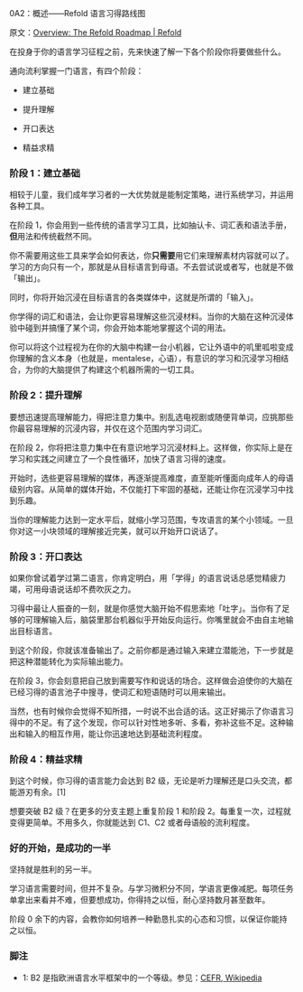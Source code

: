 0A2：概述——Refold 语言习得路线图

原文：[Overview: The Refold Roadmap | Refold](https://refold.la/roadmap/stage-0/a/roadmap-overview)

在投身于你的语言学习征程之前，先来快速了解一下各个阶段你将要做些什么。

通向流利掌握一门语言，有四个阶段：

- 建立基础

- 提升理解

- 开口表达

- 精益求精

### 阶段 1：建立基础

相较于儿童，我们成年学习者的一大优势就是能制定策略，进行系统学习，并运用各种工具。

在阶段 1，你会用到一些传统的语言学习工具，比如抽认卡、词汇表和语法手册，**但**用法和传统截然不同。

你不需要用这些工具来学会如何表达，你**只需要**用它们来理解素材内容就可以了。学习的方向只有一个，那就是从目标语言到母语。不去尝试说或者写，也就是不做「输出」。

同时，你将开始沉浸在目标语言的各类媒体中，这就是所谓的「输入」。

你学得的词汇和语法，会让你更容易理解这些沉浸材料。当你的大脑在这种沉浸体验中碰到并搞懂了某个词，你会开始本能地掌握这个词的用法。

你可以将这个过程视为在你的大脑中构建一台小机器，它让外语中的叽里呱啦变成你理解的含义本身（也就是，mentalese，心语），有意识的学习和沉浸学习相结合，为你的大脑提供了构建这个机器所需的一切工具。

### 阶段 2：提升理解

要想迅速提高理解能力，得把注意力集中。别乱选电视剧或随便背单词，应挑那些你最容易理解的沉浸内容，并仅在这个范围内学习词汇。

在阶段 2，你将把注意力集中在有意识地学习沉浸材料上。这样做，你实际上是在学习和实践之间建立了一个良性循环，加快了语言习得的速度。

开始时，选些更容易理解的媒体，再逐渐提高难度，直至能听懂面向成年人的母语级别内容。从简单的媒体开始，不仅能打下牢固的基础，还能让你在沉浸学习中找到乐趣。

当你的理解能力达到一定水平后，就缩小学习范围，专攻语言的某个小领域。一旦你对这一小块领域的理解接近完美，就可以开始开口说话了。

### 阶段 3：开口表达

如果你曾试着学过第二语言，你肯定明白，用「学得」的语言说话总感觉精疲力竭，可用母语说话却不费吹灰之力。

习得中最让人振奋的一刻，就是你感觉大脑开始不假思索地「吐字」。当你有了足够的可理解输入后，脑袋里那台机器似乎开始反向运行。你嘴里就会不由自主地输出目标语言。

到这个阶段，你就该准备输出了。之前你都是通过输入来建立潜能池，下一步就是把这种潜能转化为实际输出能力。

在阶段 3，你会刻意把自己放到需要写作和说话的场合。这样做会迫使你的大脑在已经习得的语言池子中搜寻，使词汇和短语随时可以用来输出。

当然，也有时候你会觉得不知所措，一时说不出合适的话。这正好揭示了你语言习得中的不足。有了这个发现，你可以针对性地多听、多看，弥补这些不足。这种输出和输入的相互作用，能让你迅速地达到基础流利程度。

### 阶段 4：精益求精

到这个时候，你习得的语言能力会达到 B2 级，无论是听力理解还是口头交流，都能游刃有余。[1]

想要突破 B2 级？在更多的分支主题上重复阶段 1 和阶段 2。每重复一次，过程就变得更简单。不用多久，你就能达到 C1、C2 或者母语般的流利程度。

### 好的开始，是成功的一半

坚持就是胜利的另一半。

学习语言需要时间，但并不复杂。与学习微积分不同，学语言更像减肥。每项任务单拿出来看并不难，但要想成功，你得持之以恒，耐心坚持数月甚至数年。

阶段 0 余下的内容，会教你如何培养一种勤恳扎实的心态和习惯，以保证你能持之以恒。

### 脚注

- 1: B2 是指欧洲语言水平框架中的一个等级。参见：[CEFR, Wikipedia](https://en.wikipedia.org/wiki/Common_European_Framework_of_Reference_for_Languages#Common_reference_levels)